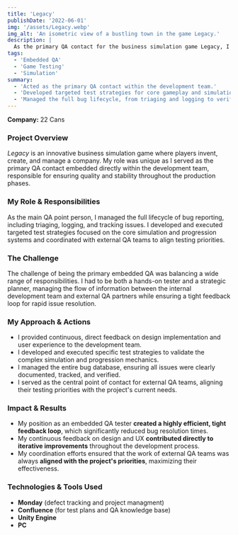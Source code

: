 ```yaml
---
title: 'Legacy'
publishDate: '2022-06-01'
img: '/assets/Legacy.webp'
img_alt: 'An isometric view of a bustling town in the game Legacy.'
description: |
  As the primary QA contact for the business simulation game Legacy, I was embedded directly within the development team at 22 Cans to ensure rapid issue resolution and a tight feedback loop.
tags:
  - 'Embedded QA'
  - 'Game Testing'
  - 'Simulation'
summary:
  - 'Acted as the primary QA contact within the development team.'
  - 'Developed targeted test strategies for core gameplay and simulation mechanics.'
  - 'Managed the full bug lifecycle, from triaging and logging to verification.'
---
```

**Company:** 22 Cans

### Project Overview
*Legacy* is an innovative business simulation game where players invent, create, and manage a company. My role was unique as I served as the primary QA contact embedded directly within the development team, responsible for ensuring quality and stability throughout the production phases.

### My Role & Responsibilities
As the main QA point person, I managed the full lifecycle of bug reporting, including triaging, logging, and tracking issues. I developed and executed targeted test strategies focused on the core simulation and progression systems and coordinated with external QA teams to align testing priorities.

### The Challenge
The challenge of being the primary embedded QA was balancing a wide range of responsibilities. I had to be both a hands-on tester and a strategic planner, managing the flow of information between the internal development team and external QA partners while ensuring a tight feedback loop for rapid issue resolution.

### My Approach & Actions
* I provided continuous, direct feedback on design implementation and user experience to the development team.
* I developed and executed specific test strategies to validate the complex simulation and progression mechanics.
* I managed the entire bug database, ensuring all issues were clearly documented, tracked, and verified.
* I served as the central point of contact for external QA teams, aligning their testing priorities with the project's current needs.

### Impact & Results
* My position as an embedded QA tester **created a highly efficient, tight feedback loop**, which significantly reduced bug resolution times.
* My continuous feedback on design and UX **contributed directly to iterative improvements** throughout the development process.
* My coordination efforts ensured that the work of external QA teams was always **aligned with the project's priorities**, maximizing their effectiveness.

### Technologies & Tools Used
* **Monday** (defect tracking and project managment)
* **Confluence** (for test plans and QA knowledge base)
* **Unity Engine**
* **PC**
